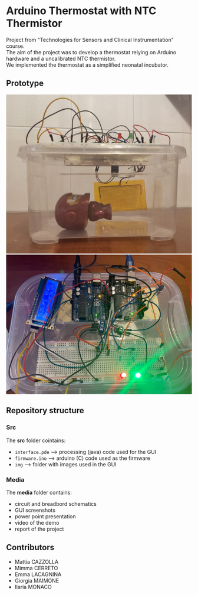 # Arduino Thermostat with NTC Thermistor
Project from "Technologies for Sensors and Clinical Instrumentation" course. \
The aim of the project was to develop a thermostat relying on Arduino hardware and a uncalibrated NTC thermistor.\
We implemented the thermostat as a simplified neonatal incubator.
## Prototype
<p align="center">
<img src="media/prototype photos/photo3.jpeg" width="512"/> 
<img src="media/prototype photos/photo2.jpg" width="512"/> 
</p>

## Repository structure
### Src
The **src** folder cointains:
- <code>interface.pde</code> ⟶ processing (java) code used for the GUI
- <code>firmware.ino</code> ⟶ arduino (C) code used as the firmware
- <code>img</code> ⟶ folder with images used in the GUI
### Media
The **media** folder contains:
- circuit and breadbord schematics
- GUI screenshots
- power point presentation
- video of the demo
- report of the project
## Contributors
- Mattia CAZZOLLA
- Mimma CERRETO
- Emma LACAGNINA
- Giorgia MAIMONE
- Ilaria MONACO
